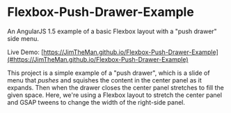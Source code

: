 # Flexbox-Push-Drawer-Example
An AngularJS 1.5 example of a basic Flexbox layout with a "push drawer" side menu.  

Live Demo: [https://JimTheMan.github.io/Flexbox-Push-Drawer-Example](#https://JimTheMan.github.io/Flexbox-Push-Drawer-Example)

This project is a simple example of a "push drawer", which is a slide of menu that *pushes* and squishes the content in the center panel as it expands. Then when the drawer closes the center panel stretches to fill the given space. Here, we're using a Flexbox layout to stretch the center panel and GSAP tweens to change the width of the right-side panel.  
